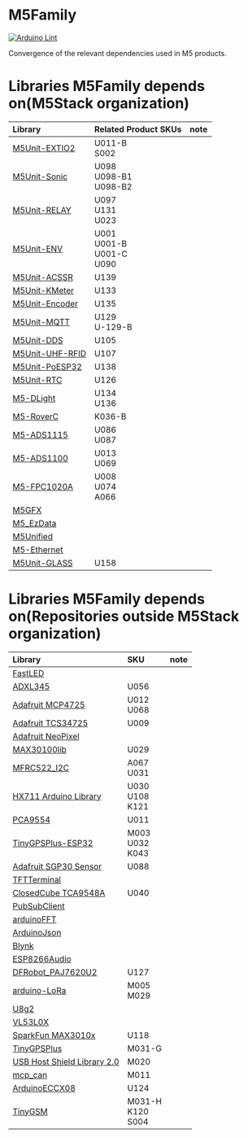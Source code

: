 # M5Family

[![Arduino Lint](https://github.com/m5stack/M5Family/actions/workflows/Arduino-Lint-Check.yml/badge.svg)](https://github.com/m5stack/M5Family/actions/workflows/Arduino-Lint-Check.yml)

Convergence of the relevant dependencies used in M5 products.

# Libraries M5Family depends on(M5Stack organization)

| Library                                                       | Related Product SKUs             | note |
| :------------------------------------------------------------ | :------------------------------- | :--- |
| [M5Unit-EXTIO2](https://github.com/m5stack/M5Unit-EXTIO2)     | U011-B<br>S002                   |      |
| [M5Unit-Sonic](https://github.com/m5stack/M5Unit-Sonic)       | U098<br>U098-B1<br>U098-B2       |      |
| [M5Unit-RELAY](https://github.com/m5stack/M5Unit-RELAY)       | U097<br>U131<br>U023             |      |
| [M5Unit-ENV](https://github.com/m5stack/M5Unit-ENV)           | U001<br>U001-B<br>U001-C<br>U090 |      |
| [M5Unit-ACSSR](https://github.com/m5stack/M5Unit-ACSSR)       | U139                             |      |
| [M5Unit-KMeter](https://github.com/m5stack/M5Unit-KMeter)     | U133                             |      |
| [M5Unit-Encoder](https://github.com/m5stack/M5Unit-Encoder)   | U135                             |      |
| [M5Unit-MQTT](https://github.com/m5stack/M5Unit-MQTT)         | U129<br>U-129-B                  |      |
| [M5Unit-DDS](https://github.com/m5stack/M5Unit-DDS)           | U105                             |      |
| [M5Unit-UHF-RFID](https://github.com/m5stack/M5Unit-UHF-RFID) | U107                             |      |
| [M5Unit-PoESP32](https://github.com/m5stack/M5Unit-PoESP32)   | U138                             |      |
| [M5Unit-RTC](https://github.com/m5stack/M5Unit-RTC)           | U126                             |      |
| [M5-DLight](https://github.com/m5stack/M5-DLight)             | U134<br>U136                     |      |
| [M5-RoverC](https://github.com/m5stack/M5-RoverC)             | K036-B                           |      |
| [M5-ADS1115](https://github.com/m5stack/M5-ADS1115)           | U086<br>U087                     |      |
| [M5-ADS1100](https://github.com/m5stack/M5-ADS1100)           | U013<br>U069                     |      |
| [M5-FPC1020A](https://github.com/m5stack/M5-FPC1020A)         | U008<br>U074<br>A066             |      |
| [M5GFX](https://github.com/m5stack/M5GFX)                     |                                  |      |
| [M5_EzData](https://github.com/m5stack/M5_EzData)             |                                  |      |
| [M5Unified](https://github.com/m5stack/M5Unified)             |                                  |      |
| [M5-Ethernet](https://github.com/m5stack/M5-Ethernet)         |                                  |      |
| [M5Unit-GLASS](https://github.com/m5stack/M5Unit-GLASS)       | U158                             |      |


# Libraries M5Family depends on(Repositories outside M5Stack organization)

| Library                                                                           | SKU                    | note |
| :-------------------------------------------------------------------------------- | :--------------------- | :--- |
| [FastLED](https://github.com/FastLED/FastLED)                                     |                        |      |
| [ADXL345](https://github.com/jakalada/Arduino-ADXL345)                            | U056                   |      |
| [Adafruit MCP4725](https://github.com/adafruit/Adafruit_MCP4725)                  | U012<br>U068           |      |
| [Adafruit TCS34725](https://github.com/adafruit/Adafruit_TCS34725)                | U009                   |      |
| [Adafruit NeoPixel](https://github.com/adafruit/Adafruit_NeoPixel)                |                        |      |
| [MAX30100lib](https://github.com/oxullo/Arduino-MAX30100)                         | U029                   |      |
| [MFRC522_I2C](https://github.com/kkloesener/MFRC522_I2C)                          | A067<br>U031           |      |
| [HX711 Arduino Library](https://github.com/bogde/HX711)                           | U030<br>U108<br>K121   |      |
| [PCA9554](https://github.com/Tinyu-Zhao/PCA9554)                                  | U011                   |      |
| [TinyGPSPlus-ESP32](https://github.com/Tinyu-Zhao/TinyGPSPlus-ESP32)              | M003<br>U032<br>K043   |      |
| [Adafruit SGP30 Sensor](https://github.com/adafruit/Adafruit_SGP30)               | U088                   |      |
| [TFTTerminal](https://github.com/Tinyu-Zhao/TFTTerminal)                          |                        |      |
| [ClosedCube TCA9548A](https://github.com/closedcube/ClosedCube_TCA9548A_Arduino)  | U040                   |      |
| [PubSubClient](https://github.com/knolleary/pubsubclient)                         |                        |      |
| [arduinoFFT](https://github.com/kosme/arduinoFFT)                                 |                        |      |
| [ArduinoJson](https://github.com/bblanchon/ArduinoJson)                           |                        |      |
| [Blynk](https://github.com/blynkkk/blynk-library)                                 |                        |      |
| [ESP8266Audio](https://github.com/earlephilhower/ESP8266Audio)                    |                        |      |
| [DFRobot_PAJ7620U2](https://github.com/DFRobot/DFRobot_PAJ7620U2)                 | U127                   |      |
| [arduino-LoRa](https://github.com/sandeepmistry/arduino-LoRa)                     | M005<br>M029           |      |
| [U8g2](https://github.com/olikraus/U8g2_Arduino)                                  |                        |      |
| [VL53L0X](https://github.com/pololu/vl53l0x-arduino)                              |                        |      |
| [SparkFun MAX3010x](https://github.com/sparkfun/SparkFun_MAX3010x_Sensor_Library) | U118                   |      |
| [TinyGPSPlus](https://github.com/mikalhart/TinyGPSPlus)                           | M031-G                 |      |
| [USB Host Shield Library 2.0](https://github.com/felis/USB_Host_Shield_2.0)       | M020                   |      |
| [mcp_can](https://github.com/coryjfowler/MCP_CAN_lib)                             | M011                   |      |
| [ArduinoECCX08](https://github.com/arduino-libraries/ArduinoECCX08)               | U124                   |      |
| [TinyGSM](https://github.com/vshymanskyy/TinyGSM)                                 | M031-H<br>K120<br>S004 |      |

